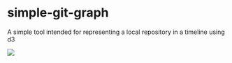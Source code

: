 # simple-git-graph
A simple tool intended for representing a local repository in a timeline using d3

![](https://github.com/egeres/simple-git-graph/resources/example.png)
